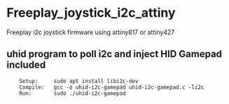 # Freeplay_joystick_i2c_attiny
Freeplay i2c joystick firmware using attiny817 or attiny427 

## uhid program to poll i2c and inject HID Gamepad included
        Setup:     sudo apt install libi2c-dev
        Compile:   gcc -o uhid-i2c-gamepad uhid-i2c-gamepad.c -li2c
        Run:       sudo ./uhid-i2c-gamepad 
